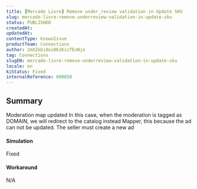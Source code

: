 ```yaml
---
title: [Mercado Livre] Remove under_review validation in Update SKU
slug: mercado-livre-remove-underreview-validation-in-update-sku
status: PUBLISHED
createdAt: 
updatedAt: 
contentType: knownIssue
productTeam: Connections
author: 2mXZkbi0oi061KicTExNjo
tag: Connections
slugEN: mercado-livre-remove-underreview-validation-in-update-sku
locale: en
kiStatus: Fixed
internalReference: 890658
---
```


## Summary


Moderation map updated
In this case, when the moderation is tagged as DOMAIN, we will redirect to the catalog instead Mapper, this because the ad can not be updated. The seller must create a new ad


#### Simulation


Fixed


#### Workaround


N/A



